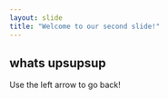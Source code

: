 ```yaml
---
layout: slide
title: "Welcome to our second slide!"
---
```

## whats upsupsup
Use the left arrow to go back!

